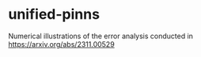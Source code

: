 # unified-pinns
Numerical illustrations of the error analysis conducted in https://arxiv.org/abs/2311.00529
